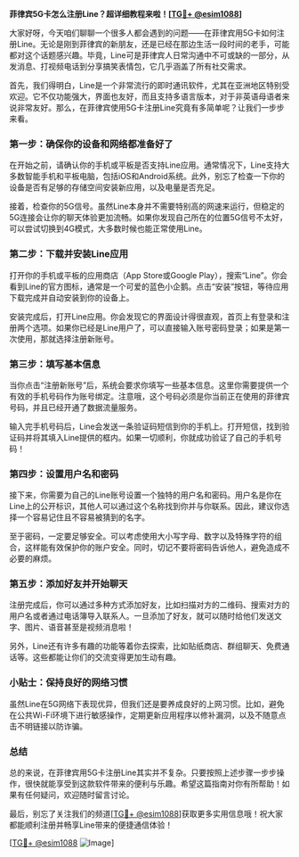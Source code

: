 **菲律宾5G卡怎么注册Line？超详细教程来啦！[[TG💪+ @esim1088](https://t.me/s/esim1088)]**

大家好呀，今天咱们聊聊一个很多人都会遇到的问题——在菲律宾用5G卡如何注册Line。无论是刚到菲律宾的新朋友，还是已经在那边生活一段时间的老手，可能都对这个话题感兴趣。毕竟，Line可是菲律宾人日常沟通中不可或缺的一部分，从发消息、打视频电话到分享搞笑表情包，它几乎涵盖了所有社交需求。

首先，我们得明白，Line是一个非常流行的即时通讯软件，尤其在亚洲地区特别受欢迎。它不仅功能强大，界面也友好，而且支持多语言版本，对于非英语母语者来说非常友好。那么，在菲律宾使用5G卡注册Line究竟有多简单呢？让我们一步步来看。

### 第一步：确保你的设备和网络都准备好了

在开始之前，请确认你的手机或平板是否支持Line应用。通常情况下，Line支持大多数智能手机和平板电脑，包括iOS和Android系统。此外，别忘了检查一下你的设备是否有足够的存储空间安装新应用，以及电量是否充足。

接着，检查你的5G信号。虽然Line本身并不需要特别高的网速来运行，但稳定的5G连接会让你的聊天体验更加流畅。如果你发现自己所在的位置5G信号不太好，可以尝试切换到4G模式，大多数时候也能正常使用Line。

### 第二步：下载并安装Line应用

打开你的手机或平板的应用商店（App Store或Google Play），搜索“Line”。你会看到Line的官方图标，通常是一个可爱的蓝色小企鹅。点击“安装”按钮，等待应用下载完成并自动安装到你的设备上。

安装完成后，打开Line应用。你会发现它的界面设计得很直观，首页上有登录和注册两个选项。如果你已经是Line用户了，可以直接输入账号密码登录；如果是第一次使用，那就选择注册新账号。

### 第三步：填写基本信息

当你点击“注册新账号”后，系统会要求你填写一些基本信息。这里你需要提供一个有效的手机号码作为账号绑定。注意哦，这个号码必须是你当前正在使用的菲律宾号码，并且已经开通了数据流量服务。

输入完手机号码后，Line会发送一条验证码短信到你的手机上。打开短信，找到验证码并将其填入Line提供的框内。如果一切顺利，你就成功验证了自己的手机号码！

### 第四步：设置用户名和密码

接下来，你需要为自己的Line账号设置一个独特的用户名和密码。用户名是你在Line上的公开标识，其他人可以通过这个名称找到你并与你联系。因此，建议你选择一个容易记住且不容易被猜到的名字。

至于密码，一定要足够安全。可以考虑使用大小写字母、数字以及特殊字符的组合，这样能有效保护你的账户安全。同时，切记不要将密码告诉他人，避免造成不必要的麻烦。

### 第五步：添加好友并开始聊天

注册完成后，你可以通过多种方式添加好友，比如扫描对方的二维码、搜索对方的用户名或者通过电话簿导入联系人。一旦添加了好友，就可以随时给他们发送文字、图片、语音甚至是视频消息啦！

另外，Line还有许多有趣的功能等着你去探索，比如贴纸商店、群组聊天、免费通话等。这些都能让你们的交流变得更加生动有趣。

### 小贴士：保持良好的网络习惯

虽然Line在5G网络下表现优异，但我们还是要养成良好的上网习惯。比如，避免在公共Wi-Fi环境下进行敏感操作，定期更新应用程序以修补漏洞，以及不随意点击不明链接以防诈骗。

### 总结

总的来说，在菲律宾用5G卡注册Line其实并不复杂。只要按照上述步骤一步步操作，很快就能享受到这款软件带来的便利与乐趣。希望这篇指南对你有所帮助！如果有任何疑问，欢迎随时留言讨论。

最后，别忘了关注我们的频道[[TG💪+ @esim1088](https://t.me/s/esim1088)]获取更多实用信息哦！祝大家都能顺利注册并畅享Line带来的便捷通信体验！

[[TG💪+ @esim1088](https://t.me/s/esim1088) ![Image](https://i.postimg.cc/4NQfJmqS/Snipaste-2025-05-13-00-14-12.png)]